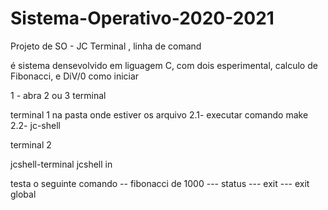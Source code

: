 # Sistema-Operativo-2020-2021
Projeto de SO - JC Terminal , linha de comand 

é sistema densevolvido em liguagem C, com dois esperimental, calculo de Fibonacci, e DiV/0 como iniciar

1 - abra 2 ou 3 terminal

terminal 1 na pasta onde estiver os arquivo 2.1- executar comando make 2.2- jc-shell

terminal 2

jcshell-terminal jcshell in

testa o seguinte comando -- fibonacci de 1000 --- status --- exit --- exit global
